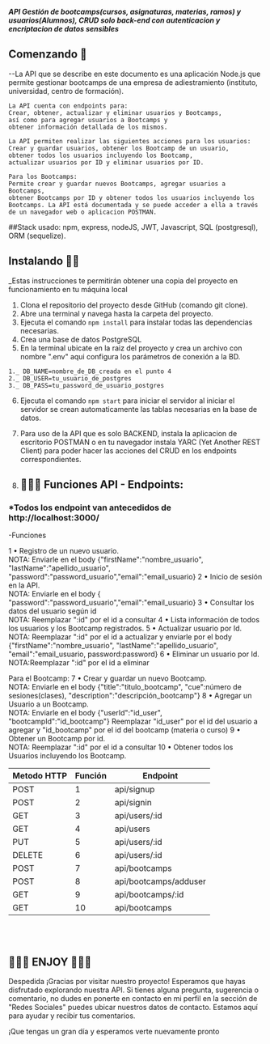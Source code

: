 ***API Gestión de bootcamps(cursos, asignaturas, materias, ramos) y usuarios(Alumnos), CRUD solo back-end con autenticacion y encriptacion de datos sensibles***

## Comenzando 🚀
--La API que se describe en este documento es una aplicación Node.js que permite gestionar bootcamps de una empresa de adiestramiento (instituto, universidad, centro de formación). 

    La API cuenta con endpoints para: 
    Crear, obtener, actualizar y eliminar usuarios y Bootcamps, 
    así como para agregar usuarios a Bootcamps y 
    obtener información detallada de los mismos. 
    
    La API permiten realizar las siguientes acciones para los usuarios: 
    Crear y guardar usuarios, obtener los Bootcamp de un usuario, 
    obtener todos los usuarios incluyendo los Bootcamp, 
    actualizar usuarios por ID y eliminar usuarios por ID. 
    
    Para los Bootcamps: 
    Permite crear y guardar nuevos Bootcamps, agregar usuarios a Bootcamps, 
    obtener Bootcamps por ID y obtener todos los usuarios incluyendo los Bootcamps. La API está documentada y se puede acceder a ella a través de un navegador web o aplicacion POSTMAN.

##Stack usado: npm, express, nodeJS, JWT, Javascript, SQL (postgresql), ORM (sequelize).

## Instalando 🚀🚀
_Estas instrucciones te permitirán obtener una copia del proyecto en funcionamiento en tu máquina local 


1. Clona el repositorio del proyecto desde GitHub (comando git clone).
2. Abre una terminal y navega hasta la carpeta del proyecto.
3. Ejecuta el comando `npm install` para instalar todas las dependencias necesarias.
4. Crea una base de datos PostgreSQL
5. En la terminal ubicate en la raiz del proyecto y crea un archivo con nombre ".env" aqui configura los parámetros de conexión a la BD.
```
1._ DB_NAME=nombre_de_DB_creada en el punto 4
2._ DB_USER=tu_usuario_de_postgres
3._ DB_PASS=tu_password_de_usuario_postgres
```
6. Ejecuta el comando `npm start` para iniciar el servidor al iniciar el servidor se crean automaticamente las tablas necesarias en la base de datos.
7. Para uso de la API que es solo BACKEND, instala la aplicacion de escritorio POSTMAN o en tu navegador instala YARC (Yet Another REST Client) para poder hacer las acciones del CRUD en los endpoints correspondientes.



7. ##  🚀🚀🚀 Funciones API - Endpoints:

### *Todos los endpoint van antecedidos de http://localhost:3000/

-Funciones 

1 • Registro de un nuevo usuario.<br>                            NOTA: Enviarle en el body {"firstName":"nombre_usuario", "lastName":"apellido_usuario", "password":"password_usuario","email":"email_usuario}
2 • Inicio de sesión en la API.<br>                 NOTA: Enviarle en el body { "password":"password_usuario","email":"email_usuario}
3 • Consultar los datos del usuario según id<br>     NOTA: Reemplazar ":id" por el id a consultar
4 • Lista información de todos los usuarios y los Bootcamp
registrados.
5 • Actualizar usuario por Id.<br>                           NOTA: Reemplazar ":id" por el id a actualizar y enviarle por el body {"firstName":"nombre_usuario", "lastName":"apellido_usuario", "email":"email_usuario, password:password}
6 • Eliminar un usuario por Id.<br>                          NOTA:Reemplazar ":id" por el id a eliminar

Para el Bootcamp:
7 • Crear y guardar un nuevo Bootcamp.<br>                  NOTA: Enviarle en el body {"title":"titulo_bootcamp", "cue":número de sesiones(clases), "description":"descripción_bootcamp"}
8 • Agregar un Usuario a un Bootcamp.<br>                   NOTA: Enviarle en el body {"userId":"id_user", "bootcampId":"id_bootcamp"} Reemplazar "id_user" por el id del usuario a agregar y "id_bootcamp" por el id del bootcamp (materia o curso)
9 • Obtener un Bootcamp por id.<br>                         NOTA: Reemplazar ":id" por el id a consultar
10 • Obtener todos los Usuarios incluyendo los Bootcamp. 

| Metodo HTTP | Función |                 Endpoint                      |
| ------------ | ------------ | ------------ | 
|    POST     |    1    |  api/signup                                   |
|    POST     |    2    |  api/signin                                   | 
|    GET      |    3    |  api/users/:id                                | 
|    GET      |    4    |  api/users                                    | 
|    PUT      |    5    |  api/users/:id                                | 
|    DELETE   |    6    |  api/users/:id                                |
|    POST     |    7    |  api/bootcamps                                |
|    POST     |    8    |  api/bootcamps/adduser                        |
|    GET      |    9    |  api/bootcamps/:id                            | 
|    GET      |    10   |  api/bootcamps                                | 
<br><br>

##  🚀🚀🚀 ENJOY 🚀🚀🚀

Despedida
¡Gracias por visitar nuestro proyecto! Esperamos que hayas disfrutado explorando nuestra API. Si tienes alguna pregunta, sugerencia o comentario, no dudes en ponerte en contacto en mi perfil en la sección de "Redes Sociales" puedes ubicar nuestros datos de contacto. Estamos aquí para ayudar y recibir tus comentarios.

¡Que tengas un gran día y esperamos verte nuevamente pronto


